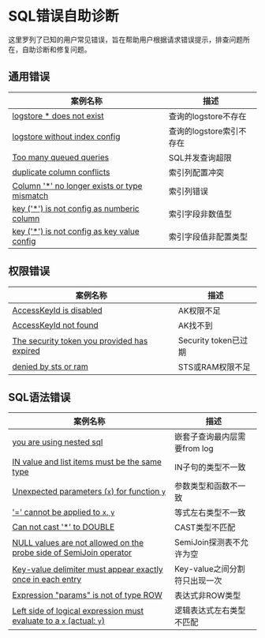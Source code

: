 # SQL错误自助诊断

这里罗列了已知的用户常见错误，旨在帮助用户根据请求错误提示，排查问题所在，自助诊断和修复问题。

## 通用错误
| 案例名称                                                                                                                                       | 描述                        |
| ---------------------------------------------------------------------------------------------------------------------------------------------- | --------------------------- |
| [logstore * does not exist](./logstore_not_exist.md) | 查询的logstore不存在 |
| [logstore without index config](./logstore_without_index.md) | 查询的logstore索引不存在 |
| [Too many queued queries](./too_many_queued_querise.md) | SQL并发查询超限 |
| [duplicate column conflicts](./duplicate_column_conflicts.md) | 索引列配置冲突 |
| [Column '*' no longer exists or type mismatch](./column_not_exists.md) | 索引列错误 |
| [key ('*') is not config as numberic column](./key_not_number.md) | 索引字段非数值型 |
| [key ('*') is not config as key value config](./key_not_config.md) | 索引字段值非配置类型 |

## 权限错误
| 案例名称                                                                                                                                       | 描述                        |
| ---------------------------------------------------------------------------------------------------------------------------------------------- | --------------------------- |
| [AccessKeyId is disabled](./accesskeyid_disabled.md) | AK权限不足 |
| [AccessKeyId not found](./accesskeyid_not_found.md) | AK找不到 |
| [The security token you provided has expired](./token_expired.md) | Security token已过期 |
| [denied by sts or ram](./denied_by_sts_ram.md) | STS或RAM权限不足 |

## SQL语法错误

| 案例名称                                                                                                                                       | 描述                        |
| ---------------------------------------------------------------------------------------------------------------------------------------------- | --------------------------- |
| [you are using nested sql](./nested_missing_logstore.md) | 嵌套子查询最内层需要from log |
| [IN value and list items must be the same type](./in_type_mismatch.md) | IN子句的类型不一致 |
| [Unexpected parameters (`x`) for function `y`](./parameter_type_mismatch.md) | 参数类型和函数不一致 |
| ['=' cannot be applied to `x`, `y`](./equal_type_mismatch.md) | 等式左右类型不一致 |
| [Can not cast '*' to DOUBLE](./cast_type_mismatch.md) | CAST类型不匹配 |
| [NULL values are not allowed on the probe side of SemiJoin operator](./semijoin_null_values.md) | SemiJoin探测表不允许为空 |
| [Key-value delimiter must appear exactly once in each entry](./delimiter_exactly_once.md) | Key-value之间分割符只出现一次 |
| [Expression "params" is not of type ROW](./expression_not_row.md) | 表达式非ROW类型 |
| [Left side of logical expression must evaluate to a `x` (actual: `y`)](./logical_expression_type_missmatch.md) | 逻辑表达式左右类型不匹配 |